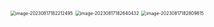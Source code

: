 

<img src="https://cdn.jsdelivr.net/gh/zhaowei1869/learning_pictures/code/explain/image-20230817182212495.png" alt="image-20230817182212495" style="zoom:50%;" />

<img src="https://cdn.jsdelivr.net/gh/zhaowei1869/learning_pictures/code/explain/image-20230817182640432.png" alt="image-20230817182640432" style="zoom:50%;" />

<img src="https://cdn.jsdelivr.net/gh/zhaowei1869/learning_pictures/code/explain/image-20230817182809815.png" alt="image-20230817182809815" style="zoom:50%;" />
